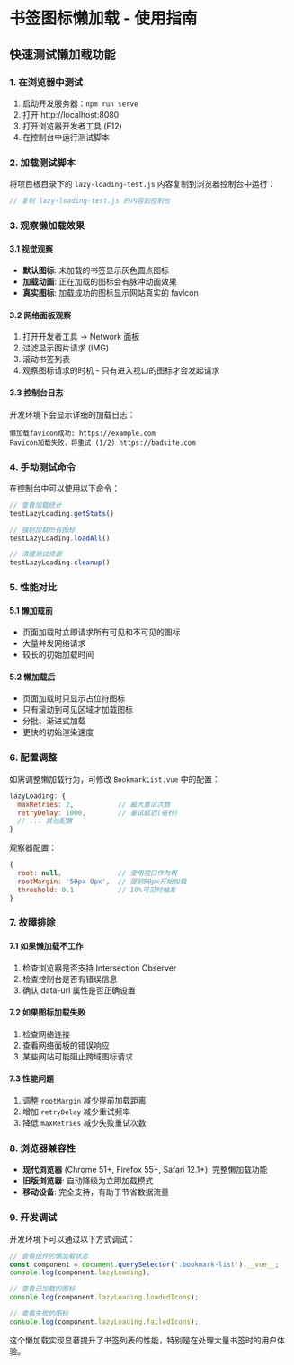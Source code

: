 # 书签图标懒加载 - 使用指南

## 快速测试懒加载功能

### 1. 在浏览器中测试

1. 启动开发服务器：`npm run serve`
2. 打开 http://localhost:8080
3. 打开浏览器开发者工具 (F12)
4. 在控制台中运行测试脚本

### 2. 加载测试脚本

将项目根目录下的 `lazy-loading-test.js` 内容复制到浏览器控制台中运行：

```javascript
// 复制 lazy-loading-test.js 的内容到控制台
```

### 3. 观察懒加载效果

#### 3.1 视觉观察
- **默认图标**: 未加载的书签显示灰色圆点图标
- **加载动画**: 正在加载的图标会有脉冲动画效果
- **真实图标**: 加载成功的图标显示网站真实的 favicon

#### 3.2 网络面板观察
1. 打开开发者工具 -> Network 面板
2. 过滤显示图片请求 (IMG)
3. 滚动书签列表
4. 观察图标请求的时机 - 只有进入视口的图标才会发起请求

#### 3.3 控制台日志
开发环境下会显示详细的加载日志：
```
懒加载favicon成功: https://example.com
Favicon加载失败，将重试 (1/2) https://badsite.com
```

### 4. 手动测试命令

在控制台中可以使用以下命令：

```javascript
// 查看加载统计
testLazyLoading.getStats()

// 强制加载所有图标
testLazyLoading.loadAll()

// 清理测试资源
testLazyLoading.cleanup()
```

### 5. 性能对比

#### 5.1 懒加载前
- 页面加载时立即请求所有可见和不可见的图标
- 大量并发网络请求
- 较长的初始加载时间

#### 5.2 懒加载后
- 页面加载时只显示占位符图标
- 只有滚动到可见区域才加载图标
- 分批、渐进式加载
- 更快的初始渲染速度

### 6. 配置调整

如需调整懒加载行为，可修改 `BookmarkList.vue` 中的配置：

```javascript
lazyLoading: {
  maxRetries: 2,           // 最大重试次数
  retryDelay: 1000,        // 重试延迟(毫秒)
  // ... 其他配置
}
```

观察器配置：
```javascript
{
  root: null,              // 使用视口作为根
  rootMargin: '50px 0px',  // 提前50px开始加载
  threshold: 0.1           // 10%可见时触发
}
```

### 7. 故障排除

#### 7.1 如果懒加载不工作
1. 检查浏览器是否支持 Intersection Observer
2. 检查控制台是否有错误信息
3. 确认 data-url 属性是否正确设置

#### 7.2 如果图标加载失败
1. 检查网络连接
2. 查看网络面板的错误响应
3. 某些网站可能阻止跨域图标请求

#### 7.3 性能问题
1. 调整 `rootMargin` 减少提前加载距离
2. 增加 `retryDelay` 减少重试频率
3. 降低 `maxRetries` 减少失败重试次数

### 8. 浏览器兼容性

- **现代浏览器** (Chrome 51+, Firefox 55+, Safari 12.1+): 完整懒加载功能
- **旧版浏览器**: 自动降级为立即加载模式
- **移动设备**: 完全支持，有助于节省数据流量

### 9. 开发调试

开发环境下可以通过以下方式调试：

```javascript
// 查看组件的懒加载状态
const component = document.querySelector('.bookmark-list').__vue__;
console.log(component.lazyLoading);

// 查看已加载的图标
console.log(component.lazyLoading.loadedIcons);

// 查看失败的图标
console.log(component.lazyLoading.failedIcons);
```

这个懒加载实现显著提升了书签列表的性能，特别是在处理大量书签时的用户体验。

